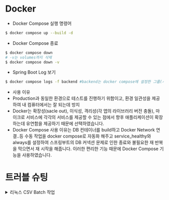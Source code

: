 # Docker
- Docker Compose 실행 명령어
```bash
$ docker compose up --build -d
```
- Docker Compose 종료
``` bash
$ docker compose down
# -v는 volumes까지 삭제
$ docker compose down -v
```

- Spring Boot Log 보기
```bash
$ docker compose logs -f backend #backend는 docker compose에 설정한 그룹(서비스) 이름, DNS 이름
```

- 사용 이유
 - Production과 동일한 환경으로 테스트를 진행하기 위함이고, 환경 일관성을 제공하여 내 컴퓨터에서는 잘 되는데 방지
 - Docker는 확장성(sacle out), 이식성, 격리성(각 앱의 라이브러리 버전 충돌), 마이크로 서비스에 각각의 서비스를 제공할 수 있는 점에서 향후 애플리케이션이 확장하는데 유연함을 제공하기 때문에 선택하였습니다.
 - Docker Compose 사용 이유는 DB 컨테이너를 build하고 Docker Network 연결..등 수동 작업을 docker compose로 자동화 해주고 service_healthy와 always를 설정하여 스프링부트의 DB 커넥션 문제로 인한 종료와  불필요한 재 반복을 막으면서 재 시작을 해줍니다. 이러한 편리한 기능 때문에 Docker Compose 기능을 사용하였습니다. 

# 트러블 슈팅
<details>

 <summary>리눅스 CSV Batch 작업</summary>
  - CSV 파일 인코딩 확인 후 변환
  ```bash
 #파일이 UTF-8로 인코딩 되어 있는지 확인
 file -i recipe_data_241226.csv

 #시스템 인코딩 변경
 LANG="ko_KR.UTF-8"

#윈도우에서는 CSV파일을 CRLF(\r\n) 줄 바꿈 사용, 리눅스는 LF(\n)만 사용하기에 줄바꿈 변환
 sudo apt install dos2unix
 dos2unix recipe_data_241226.csv

 #권한 변경
 chmod +r recipe_data_241226.csv
  ```


 - 컴포즈로 작성된 백엔드 로그 결과
 ```bash
 studio-recipe  | Caused by: java.sql.SQLSyntaxErrorException: (conn=4) Data too long for column 'ckg_mtrl_cn' at row 1
studio-recipe  |        at org.mariadb.jdbc.export.ExceptionFactory.createException(ExceptionFactory.java:289) ~[mariadb-java-client-3.5.5.jar!/:na]
studio-recipe  |        at org.mariadb.jdbc.export.ExceptionFactory.create(ExceptionFactory.java:378) ~[mariadb-java-client-3.5.5.jar!/:na]
studio-recipe  |        at org.mariadb.jdbc.message.ClientMessage.readPacket(ClientMessage.java:187) ~[mariadb-java-client-3.5.5.jar!/:na]
studio-recipe  |        at org.mariadb.jdbc.client.impl.StandardClient.readPacket(StandardClient.java:1380) ~[mariadb-java-client-3.5.5.jar!/:na]
studio-recipe  |        at org.mariadb.jdbc.client.impl.StandardClient.readResults(StandardClient.java:1319) ~[mariadb-java-client-3.5.5.jar!/:na]
studio-recipe  |        at org.mariadb.jdbc.client.impl.StandardClient.readResponse(StandardClient.java:1238) ~[mariadb-java-client-3.5.5.jar!/:na]
studio-recipe  |        at org.mariadb.jdbc.client.impl.StandardClient.execute(StandardClient.java:1162) ~[mariadb-java-client-3.5.5.jar!/:na]
studio-recipe  |        at org.mariadb.jdbc.ClientPreparedStatement.executeInternal(ClientPreparedStatement.java:87) ~[mariadb-java-client-3.5.5.jar!/:na]
studio-recipe  |        at org.mariadb.jdbc.ClientPreparedStatement.executeLargeUpdate(ClientPreparedStatement.java:307) ~[mariadb-java-client-3.5.5.jar!/:na]
studio-recipe  |        at org.mariadb.jdbc.ClientPreparedStatement.executeUpdate(ClientPreparedStatement.java:284) ~[mariadb-java-client-3.5.5.jar!/:na]
studio-recipe  |        at com.zaxxer.hikari.pool.ProxyPreparedStatement.executeUpdate(ProxyPreparedStatement.java:61) ~[HikariCP-6.3.2.jar!/:na]
studio-recipe  |        at com.zaxxer.hikari.pool.HikariProxyPreparedStatement.executeUpdate(HikariProxyPreparedStatement.java) ~[HikariCP-6.3.2.jar!/:na]
studio-recipe  |        at org.hibernate.engine.jdbc.internal.ResultSetReturnImpl.executeUpdate(ResultSetReturnImpl.java:194) ~[hibernate-core-6.6.26.Final.jar!/:6.6.26.Final]
studio-recipe  |        ... 161 common frames omitted
studio-recipe  |
studio-recipe  | 2025-10-11T08:46:48.384Z  INFO 1 --- [nio-8080-exec-1] o.s.batch.core.step.AbstractStep         : Step: [recipeDataMigrationStep] executed in 405ms
studio-recipe  | 2025-10-11T08:46:48.405Z  INFO 1 --- [nio-8080-exec-1] o.s.b.c.l.s.TaskExecutorJobLauncher      : Job: [SimpleJob: [name=recipeDataMigrationJob]] completed with the following parameters: [{'jobId':'{value=1760172407885, type=class java.lang.String, identifying=true}','run.id':'{value=1760172407886, type=class java.lang.Long, identifying=true}'}] and the following status: [FAILED] in 444ms
studio-recipe  | 2025-10-11T08:46:48.405Z  INFO 1 --- [nio-8080-exec-1] c.recipe.controller.BatchJobController   : Batch Job 'recipeDataMigrationJob' 실행 완료. Status: FAILED
 ```

- [Data too long for column] 최대 길이 문제
  ```java
  @Lob // Lob으로 되어 있었지만 해당 컬럼의 크기 문제 때문에 TEXT 명시적으로 적용
    @Column(name = "ckg_mtrl_cn", columnDefinition = "TEXT") 
  ```

  
</details>

